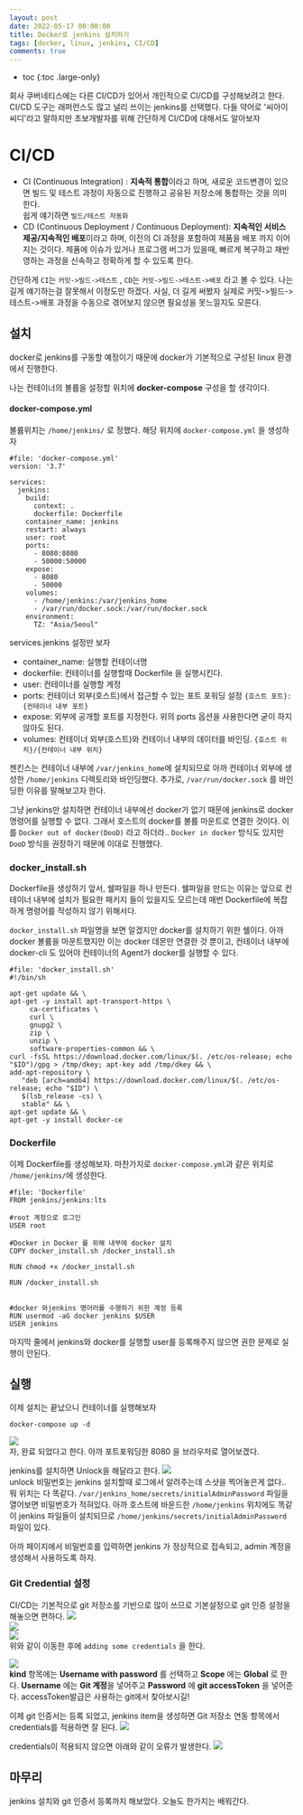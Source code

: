 ```yaml
---
layout: post
date: 2022-05-17 00:00:00
title: Docker로 jenkins 설치하기
tags: [docker, linux, jenkins, CI/CD]
comments: true
---
```


* toc
{:toc .large-only}

 회사 쿠버네티스에는 다른 CI/CD가 있어서 개인적으로 CI/CD를 구성해보려고 한다. CI/CD 도구는 래퍼런스도 많고 널리 쓰이는 jenkins를 선택했다.
다들 약어로 '씨아이씨디'라고 말하지만 초보개발자를 위해 간단하게 CI/CD에 대해서도 알아보자

# CI/CD
- CI (Continuous Integration) : **지속적 통합**이라고 하며, 새로운 코드변경이 있으면 빌드 및 테스트 과정이 자동으로 진행하고 공유된 저장소에 통합하는 것을 의미한다.  
    쉽게 얘기하면 `빌드/테스트 자동화`
- CD (Continuous Deployment / Continuous Deployment): **지속적인 서비스 제공/지속적인 배포**이라고 하며, 이전의 CI 과정을 포함하여 제품을 배포 까지 이어지는 것이다.
    제품에 이슈가 있거나 프로그램 버그가 있을때, 빠르게 복구하고 재반영하는 과정을 신속하고 정확하게 할 수 있도록 한다.
  

간단하게 `CI`는 `커밋->빌드->테스트` , `CD`는 `커밋->빌드->테스트->배포` 라고 볼 수 있다.
나는 길게 얘기하는걸 잘못해서 이정도만 하겠다.
사실, 더 길게 써봤자 실제로 커밋->빌드->테스트->배포 과정을 수동으로 겪어보지 않으면 필요성을 못느낄지도 모른다.


## 설치
docker로 jenkins를 구동할 예정이기 때문에 docker가 기본적으로 구성된 linux 환경에서 진행한다.

나는 컨테이너의 볼륨을 설정할 위치에 **docker-compose** 구성을 할 생각이다.

#### docker-compose.yml
볼륨위치는 `/home/jenkins/` 로 정했다. 해당 위치에 `docker-compose.yml` 을 생성하자   
~~~
#file: 'docker-compose.yml'
version: '3.7'

services:
  jenkins:
    build:
      context: .
      dockerfile: Dockerfile
    container_name: jenkins
    restart: always
    user: root
    ports:
      - 8080:8080
      - 50000:50000
    expose:
      - 8080
      - 50000
    volumes:
      - /home/jenkins:/var/jenkins_home
      - /var/run/docker.sock:/var/run/docker.sock
    environment:
      TZ: "Asia/Seoul"
~~~
services.jenkins 설정만 보자
- container_name: 실행할 컨테이너명
- dockerfile: 컨테이너를 실행할때 Dockerfile 을 실행시킨다.
- user: 컨테이너를 실행할 계정
- ports: 컨테이너 외부(호스트)에서 접근할 수 있는 포트 포워딩 설정 `{호스트 포트}:{컨테이너 내부 포트}`
- expose: 외부에 공개할 포트를 지정한다. 위의 ports 옵션을 사용한다면 굳이 하지 않아도 된다.
- volumes: 컨테이너 외부(호스트)와 컨테이너 내부의 데이터를 바인딩. `{호스트 위치}/{컨테이너 내부 위치}`

젠킨스는 컨테이너 내부에 `/var/jenkins_home`에 설치되므로 아까 컨테이너 외부에 생성한 `/home/jenkins` 디렉토리와 바인딩했다.
추가로, `/var/run/docker.sock` 를 바인딩한 이유를 말해보고자 한다.

그냥 jenkins만 설치하면 컨테이너 내부에선 docker가 없기 때문에 jenkins로 docker 명령어를 실행할 수 없다.
그래서 호스트의 docker를 볼륨 마운트로 연결한 것이다. 이를 `Docker out of docker(DooD)` 라고 하더라..
`Docker in docker` 방식도 있지만 `DooD` 방식을 권장하기 때문에 이대로 진행했다.  


### docker_install.sh
Dockerfile을 생성하기 앞서, 쉘파일을 하나 만든다.
쉘파일을 만드는 이유는 앞으로 컨테이너 내부에 설치가 필요한 패키지 들이 있을지도 모르는데 매번 Dockerfile에
복잡하게 명령어를 작성하지 않기 위해서다.

`docker_install.sh` 파일명을 보면 알겠지만 docker를 설치하기 위한 쉘이다.
아까 docker 볼륨을 마운트했지만 이는 docker 데몬만 연결한 것 뿐이고, 컨테이너 내부에 docker-cli 도 있어야
컨테이너의 Agent가 docker를 실행할 수 있다.

~~~
#file: 'docker_install.sh'
#!/bin/sh

apt-get update && \
apt-get -y install apt-transport-https \
     ca-certificates \
     curl \
     gnupg2 \
     zip \
     unzip \
     software-properties-common && \
curl -fsSL https://download.docker.com/linux/$(. /etc/os-release; echo "$ID")/gpg > /tmp/dkey; apt-key add /tmp/dkey && \
add-apt-repository \
   "deb [arch=amd64] https://download.docker.com/linux/$(. /etc/os-release; echo "$ID") \
   $(lsb_release -cs) \
   stable" && \
apt-get update && \
apt-get -y install docker-ce

~~~


### Dockerfile
이제 Dockerfile를 생성해보자. 마찬가지로 `docker-compose.yml`과 같은 위치로 `/home/jenkins/`에 생성한다.
~~~
#file: 'Dockerfile'
FROM jenkins/jenkins:lts

#root 계정으로 로그인
USER root

#Docker in Docker 를 위해 내부에 docker 설치
COPY docker_install.sh /docker_install.sh

RUN chmod +x /docker_install.sh

RUN /docker_install.sh


#docker 와jenkins 명어러를 수행하기 위한 계정 등록
RUN usermod -aG docker jenkins $USER
USER jenkins
~~~
마지막 줄에서 jenkins와 docker를 실행할 user를 등록해주지 않으면 권한 문제로 실행이 안된다.


## 실행
이제 설치는 끝났으니 컨테이너를 실행해보자
~~~
docker-compose up -d
~~~
![](/assets/post/img_3.png)   
자, 완료 되었다고 한다. 아까 포트포워딩한 8080 을 브라우저로 열어보겠다.


jenkins를 설치하면 Unlock을 해달라고 한다.
![](/assets/post/img_4.png)   
unlock 비밀번호는 jenkins 설치할때 로그에서 알려주는데 스샷을 찍어놓은게 없다..
뭐 위치는 다 똑같다. `/var/jenkins_home/secrets/initialAdminPassword` 파일을 열어보면 비밀번호가 적혀있다.
아까 호스트에 바운드한 `/home/jenkins` 위치에도 똑같이 jenkins 파일들이 설치되므로 `/home/jenkins/secrets/initialAdminPassword` 파일이 있다.  

아까 페이지에서 비밀번호를 입력하면 jenkins 가 정상적으로 접속되고, admin 계정을 생성해서 사용하도록 하자.

### Git Credential 설정
CI/CD는 기본적으로 git 저장소를 기반으로 많이 쓰므로 기본설정으로 git 인증 설정을 해놓으면 편하다.
![](/assets/post/img_5.png)   
![](/assets/post/img_6.png)   
![](/assets/post/img_7.png)   
위와 같이 이동한 후에 `adding some credentials` 을 한다.

![](/assets/post/img_8.png)   
**kind** 항목에는 **Username with password** 를 선택하고 
**Scope** 에는 **Global** 로 한다.
**Username**  에는 **Git 계정**을 넣어주고
**Password** 에 **git accessToken** 을 넣어준다.
accessToken발급은 사용하는 git에서 찾아보시길!

이제 git 인증서는 등록 되었고, jenkins item을 생성하면
Git 저장소 연동 항목에서 credentials를 적용하면 잘 된다.
![](/assets/post/img_10.png)   

credentials이 적용되지 않으면 아래와 같이 오류가 발생한다.
![](/assets/post/img_9.png)   


## 마무리
jenkins 설치와 git 인증서 등록까지 해보았다. 오늘도 한가지는 배워간다.